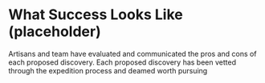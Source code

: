 # What Success Looks Like (placeholder)

Artisans and team have evaluated and communicated the pros and cons of each proposed discovery. Each proposed discovery has been vetted through the expedition process and deamed worth pursuing 